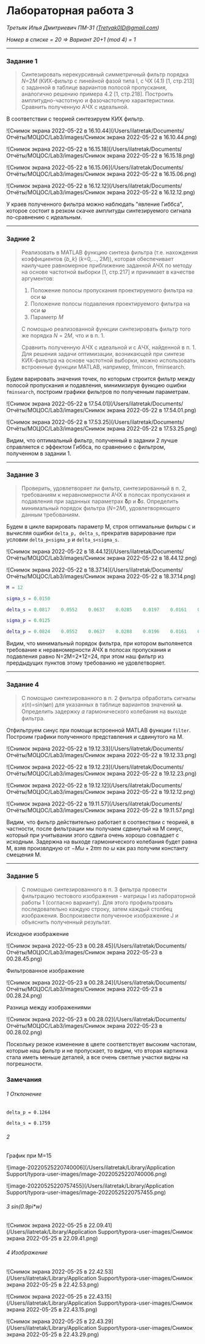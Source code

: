# Лабораторная работа 3

*Третьяк Илья Дмитриевич ПМ-31 (Tretyak0ID@gmail.com)*

*Номер в списке = 20 => Вариант 20+1 (mod 4) = 1*

----

### Задание 1

> Синтезировать нерекурсивный симметричный фильтр порядка *N*=2*M* (КИХ-фильтр с линейной фазой типа I, с ЧХ (4.1) [1, стр.213] с заданной в таблице вариантов полосой пропускания, аналогично решению примера 4.2 [1, стр.218]. Построить амплитудно-частотную и фазочастотную характеристики. Сравнить полученную АЧХ с идеальной.

В соответствии с теорией синтезируем КИХ фильтр.

![Снимок экрана 2022-05-22 в 16.10.44](/Users/ilatretak/Documents/Отчёты/МОЦОС/Lab3/images/Снимок экрана 2022-05-22 в 16.10.44.png)

![Снимок экрана 2022-05-22 в 16.15.18](/Users/ilatretak/Documents/Отчёты/МОЦОС/Lab3/images/Снимок экрана 2022-05-22 в 16.15.18.png)

![Снимок экрана 2022-05-22 в 16.15.06](/Users/ilatretak/Documents/Отчёты/МОЦОС/Lab3/images/Снимок экрана 2022-05-22 в 16.15.06.png)

![Снимок экрана 2022-05-22 в 16.12.12](/Users/ilatretak/Documents/Отчёты/МОЦОС/Lab3/images/Снимок экрана 2022-05-22 в 16.12.12.png)

У краев полученного фильтра можно наблюдать "явление Гиббса", которое состоит в резком скачке амплитуды синтезируемого сигнала по-сравнению с идеальным.

----

### Задние 2

> Реализовать в MATLAB функцию синтеза фильтра (т.е. нахождения коэффициентов {*b_k*} (*k*=0,..., 2*M*)), которая обеспечивает наилучшее равномерное приближение заданной АЧХ по методу на основе частотной выборки [1, стр.217] и принимает в качестве аргументов:
>
> 1. Положение полосы пропускания проектируемого фильтра на оси 𝛚
> 2. Положение полосы подавления проектируемого фильтра на оси 𝛚
> 3. Параметр *M*
>
> С помощью реализованной функции синтезировать фильтр того же порядка *N* = 2*M*, что и в п. 1.
>
> Сравнить полученную АЧХ с идеальной и с АЧХ, найденной в п. 1. Для решения задачи оптимизации, возникающей при синтезе КИХ-фильтра на основе частотной выборки, можно использовать встроенные функции MATLAB, например, fmincon, fminsearch.

Будем варировать значения точек, по которым строится фильтр между полосой пропускания и подавления, минимизируя функцию ошибки `fminsearch`, построим графики фильтров по полученным параметрам.

![Снимок экрана 2022-05-22 в 17.54.01](/Users/ilatretak/Documents/Отчёты/МОЦОС/Lab3/images/Снимок экрана 2022-05-22 в 17.54.01.png)

![Снимок экрана 2022-05-22 в 17.53.25](/Users/ilatretak/Documents/Отчёты/МОЦОС/Lab3/images/Снимок экрана 2022-05-22 в 17.53.25.png)

Видим, что оптимальный фильтр, полученный в задании 2 лучше справляется с эффектом Гиббса, по сравнению с фильтром, полученном в задании 1.



---

### Задание 3

> Проверить, удовлетворяет ли фильтр, синтезированный в п. 2, требованиям к неравномерности АЧХ в полосах пропускания и подавления при заданных параметрах 𝛅*p* и 𝛅*s*. Определить минимальный порядок фильтра (*N*=2*M*), удовлетворяющего данным требованиям.

Будем в цикле варировать параметр M, строя оптимальные фильры `C` и вычисляя ошибки `delta_p, delta_s`, прекратив варирование при условии `delta_p<sigma_p` и `delta_s<sigma_s`.

![Снимок экрана 2022-05-22 в 18.44.12](/Users/ilatretak/Documents/Отчёты/МОЦОС/Lab3/images/Снимок экрана 2022-05-22 в 18.44.12.png)

![Снимок экрана 2022-05-22 в 18.37.14](/Users/ilatretak/Documents/Отчёты/МОЦОС/Lab3/images/Снимок экрана 2022-05-22 в 18.37.14.png)

~~~matlab
M = 12

sigma_s = 0.0150

delta_s = 0.0817    0.0552    0.0637    0.0285    0.0197    0.0161    0.0361    0.0056         0

sigma_p = 0.0125

delta_p = 0.0824    0.0552    0.0637    0.0288    0.0196    0.0161    0.0361    0.0058         0
~~~

Видим, что минимальный порядок фильтра, при котором выполянется требование к неравномерности АЧХ в полосах пропускания и подавления равно N=2M=2*12=24, при этом наш фильтр из прердыдущих пунктов этому требованию не удовлетворяет.



---

### Задание 4

> С помощью синтезированного в п. 2 фильтра обработать сигналы *x*(*n*)=sin(𝛚*n*) для указанных в таблице вариантов значений 𝛚. Определить задержку 𝛼 гармонического колебания на выходе фильтра.

Отфильтруем синус при помощи встроенной MATLAB функции `filter`. Построим графики полученного представления и сдвинутого на M.

![Снимок экрана 2022-05-22 в 19.12.33](/Users/ilatretak/Documents/Отчёты/МОЦОС/Lab3/images/Снимок экрана 2022-05-22 в 19.12.33.png)

![Снимок экрана 2022-05-22 в 19.12.23](/Users/ilatretak/Documents/Отчёты/МОЦОС/Lab3/images/Снимок экрана 2022-05-22 в 19.12.23.png)

![Снимок экрана 2022-05-22 в 19.12.12](/Users/ilatretak/Documents/Отчёты/МОЦОС/Lab3/images/Снимок экрана 2022-05-22 в 19.12.12.png)

![Снимок экрана 2022-05-22 в 19.11.57](/Users/ilatretak/Documents/Отчёты/МОЦОС/Lab3/images/Снимок экрана 2022-05-22 в 19.11.57.png)

Видим, что фильтр действительно работает в соотвествии с теорией, в частности, после фильтрации мы получаем сдвинутый на M синус, который при учитывании этого сдвига очень хорошо совпадает с исходным. Задержна на выходе гармонического колебания будет равна M, взяв произвлдную от $-M\omega+2\pi m$ по $\omega$ как раз получим константу смещения M.

----

### Задание 5

> С помощью синтезированного в п. 3 фильтра провести фильтрацию тестового изображения - матрицы I из лабораторной работы 1 (согласно варианту). Для этого профильтровать последовательно каждую строку, затем каждый столбец изображения. Воспроизвести полученное изображение J и объяснить полученный результат.

Исходное изображение

![Снимок экрана 2022-05-23 в 00.28.45](/Users/ilatretak/Documents/Отчёты/МОЦОС/Lab3/images/Снимок экрана 2022-05-23 в 00.28.45.png)

Фильтрованное изображение

![Снимок экрана 2022-05-23 в 00.28.24](/Users/ilatretak/Documents/Отчёты/МОЦОС/Lab3/images/Снимок экрана 2022-05-23 в 00.28.24.png)

Разница между изображениями

![Снимок экрана 2022-05-23 в 00.28.02](/Users/ilatretak/Documents/Отчёты/МОЦОС/Lab3/images/Снимок экрана 2022-05-23 в 00.28.02.png)

Поскольку резкое изменение в цвете соответствует высоким частотам, которые наш фильтр и не пропускает, то видим, что вторая картинка стала иметь меньше деталей, а все очень светлые участки видны на погрешности.



### Замечания

###### 1 Отклонение 

    delta_p = 0.1264

    delta_s = 0.1759

###### 2 

График при M=15

![image-20220525220740006](/Users/ilatretak/Library/Application Support/typora-user-images/image-20220525220740006.png)

![image-20220525220757455](/Users/ilatretak/Library/Application Support/typora-user-images/image-20220525220757455.png)



###### 3 sin(0.9pi*w)

![Снимок экрана 2022-05-25 в 22.09.41](/Users/ilatretak/Library/Application Support/typora-user-images/Снимок экрана 2022-05-25 в 22.09.41.png)



###### 4 Изображение

![Снимок экрана 2022-05-25 в 22.42.53](/Users/ilatretak/Library/Application Support/typora-user-images/Снимок экрана 2022-05-25 в 22.42.53.png)

![Снимок экрана 2022-05-25 в 22.43.15](/Users/ilatretak/Library/Application Support/typora-user-images/Снимок экрана 2022-05-25 в 22.43.15.png)

![Снимок экрана 2022-05-25 в 22.43.29](/Users/ilatretak/Library/Application Support/typora-user-images/Снимок экрана 2022-05-25 в 22.43.29.png)
